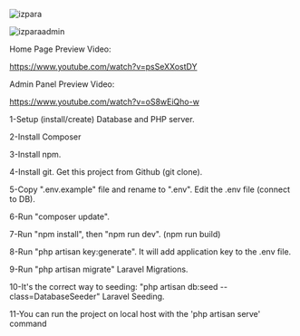 ![izpara](https://user-images.githubusercontent.com/98668706/190103147-4f2a98a1-28b5-4797-a909-86b5d6e4e644.png)

![izparaadmin](https://user-images.githubusercontent.com/98668706/190103239-ca3d7423-a4e4-4ce0-9bb6-928d4ff9574d.png)


Home Page Preview Video:

https://www.youtube.com/watch?v=psSeXXostDY

Admin Panel Preview Video:

https://www.youtube.com/watch?v=oS8wEiQho-w

1-Setup (install/create) Database and PHP server.

2-Install Composer

3-Install npm.

4-Install git. Get this project from Github (git clone).

5-Copy ".env.example" file and rename to ".env". Edit the .env file (connect to DB).

6-Run "composer update".

7-Run "npm install", then "npm run dev". (npm run build)

8-Run "php artisan key:generate". It will add application key to the .env file.

9-Run "php artisan migrate" Laravel Migrations.

10-It's the correct way to seeding: "php artisan db:seed --class=DatabaseSeeder" Laravel Seeding.

11-You can run the project on local host with the 'php artisan serve' command
